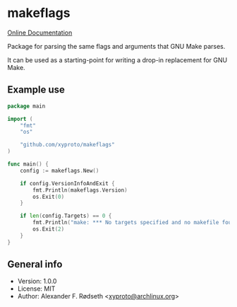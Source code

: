 # makeflags

[Online Documentation](https://godoc.org/github.com/xyproto/makeflags)

Package for parsing the same flags and arguments that GNU Make parses.

It can be used as a starting-point for writing a drop-in replacement for GNU Make.

## Example use

```go
package main

import (
	"fmt"
	"os"

	"github.com/xyproto/makeflags"
)

func main() {
	config := makeflags.New()

	if config.VersionInfoAndExit {
		fmt.Println(makeflags.Version)
		os.Exit(0)
	}

	if len(config.Targets) == 0 {
		fmt.Println("make: *** No targets specified and no makefile found.  Stop.")
		os.Exit(2)
	}
}
```

## General info

* Version: 1.0.0
* License: MIT
* Author: Alexander F. Rødseth &lt;xyproto@archlinux.org&gt;
